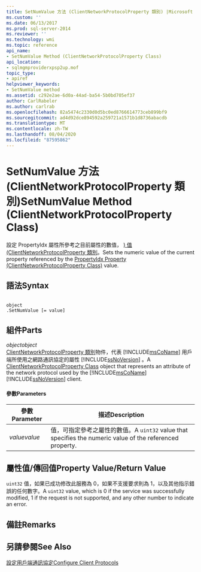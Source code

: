 ```yaml
---
title: SetNumValue 方法 (ClientNetworkProtocolProperty 類別) |Microsoft Docs
ms.custom: ''
ms.date: 06/13/2017
ms.prod: sql-server-2014
ms.reviewer: ''
ms.technology: wmi
ms.topic: reference
api_name:
- SetNumValue Method (ClientNetworkProtocolProperty Class)
api_location:
- sqlmgmproviderxpsp2up.mof
topic_type:
- apiref
helpviewer_keywords:
- SetNumValue method
ms.assetid: c292e2ae-6d0a-44ad-ba54-5b0bd705ef37
author: CarlRabeler
ms.author: carlrab
ms.openlocfilehash: 82a5474c2330d0d5bc0ed8766614773ceb899bf9
ms.sourcegitcommit: ad4d92dce894592a259721a1571b1d8736abacdb
ms.translationtype: MT
ms.contentlocale: zh-TW
ms.lasthandoff: 08/04/2020
ms.locfileid: "87595862"
---
```

# <a name="setnumvalue-method-clientnetworkprotocolproperty-class"></a><span data-ttu-id="6b7fd-102">SetNumValue 方法 (ClientNetworkProtocolProperty 類別)</span><span class="sxs-lookup"><span data-stu-id="6b7fd-102">SetNumValue Method (ClientNetworkProtocolProperty Class)</span></span>
  <span data-ttu-id="6b7fd-103">設定 PropertyIdx 屬性所參考之目前屬性的數值， [) 值 (ClientNetworkProtocolProperty 類別](clientnetworkprotocolproperty-class.md)。</span><span class="sxs-lookup"><span data-stu-id="6b7fd-103">Sets the numeric value of the current property referenced by the [PropertyIdx Property (ClientNetworkProtocolProperty Class)](clientnetworkprotocolproperty-class.md) value.</span></span>  
  
## <a name="syntax"></a><span data-ttu-id="6b7fd-104">語法</span><span class="sxs-lookup"><span data-stu-id="6b7fd-104">Syntax</span></span>  
  
```  
  
object  
.SetNumValue [= value]  
```  
  
## <a name="parts"></a><span data-ttu-id="6b7fd-105">組件</span><span class="sxs-lookup"><span data-stu-id="6b7fd-105">Parts</span></span>  
 <span data-ttu-id="6b7fd-106">*object*</span><span class="sxs-lookup"><span data-stu-id="6b7fd-106">*object*</span></span>  
 <span data-ttu-id="6b7fd-107">[ClientNetworkProtocolProperty 類別](clientnetworkprotocolproperty-class.md)物件，代表 [!INCLUDE[msCoName](../../../includes/msconame-md.md)] 用戶端所使用之網路通訊協定的屬性 [!INCLUDE[ssNoVersion](../../../includes/ssnoversion-md.md)] 。</span><span class="sxs-lookup"><span data-stu-id="6b7fd-107">A [ClientNetworkProtocolProperty Class](clientnetworkprotocolproperty-class.md) object that represents an attribute of the network protocol used by the [!INCLUDE[msCoName](../../../includes/msconame-md.md)] [!INCLUDE[ssNoVersion](../../../includes/ssnoversion-md.md)] client.</span></span>  
  
#### <a name="parameters"></a><span data-ttu-id="6b7fd-108">參數</span><span class="sxs-lookup"><span data-stu-id="6b7fd-108">Parameters</span></span>  
  
|<span data-ttu-id="6b7fd-109">參數</span><span class="sxs-lookup"><span data-stu-id="6b7fd-109">Parameter</span></span>|<span data-ttu-id="6b7fd-110">描述</span><span class="sxs-lookup"><span data-stu-id="6b7fd-110">Description</span></span>|  
|---------------|-----------------|  
|<span data-ttu-id="6b7fd-111">*value*</span><span class="sxs-lookup"><span data-stu-id="6b7fd-111">*value*</span></span>|<span data-ttu-id="6b7fd-112"> 值，可指定參考之屬性的數值。</span><span class="sxs-lookup"><span data-stu-id="6b7fd-112">A `uint32` value that specifies the numeric value of the referenced property.</span></span>|  
  
## <a name="property-valuereturn-value"></a><span data-ttu-id="6b7fd-113">屬性值/傳回值</span><span class="sxs-lookup"><span data-stu-id="6b7fd-113">Property Value/Return Value</span></span>  
 <span data-ttu-id="6b7fd-114">`uint32` 值，如果已成功修改此服務為 0，如果不支援要求則為 1，以及其他指示錯誤的任何數字。</span><span class="sxs-lookup"><span data-stu-id="6b7fd-114">A `uint32` value, which is 0 if the service was successfully modified, 1 if the request is not supported, and any other number to indicate an error.</span></span>  
  
## <a name="remarks"></a><span data-ttu-id="6b7fd-115">備註</span><span class="sxs-lookup"><span data-stu-id="6b7fd-115">Remarks</span></span>  
  
## <a name="see-also"></a><span data-ttu-id="6b7fd-116">另請參閱</span><span class="sxs-lookup"><span data-stu-id="6b7fd-116">See Also</span></span>  
 [<span data-ttu-id="6b7fd-117">設定用戶端通訊協定</span><span class="sxs-lookup"><span data-stu-id="6b7fd-117">Configure Client Protocols</span></span>](../../../database-engine/configure-windows/configure-client-protocols.md)  
  
  

